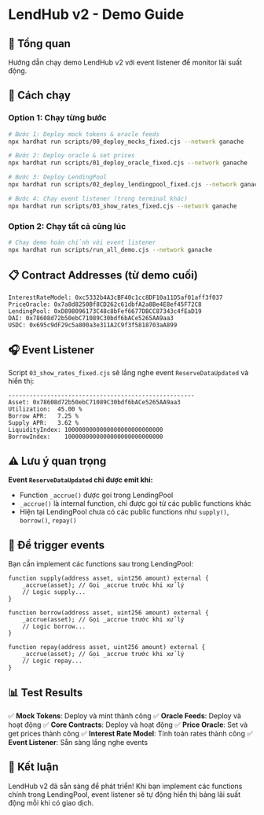 # LendHub v2 - Demo Guide

## 🎯 Tổng quan

Hướng dẫn chạy demo LendHub v2 với event listener để monitor lãi suất động.

## 🚀 Cách chạy

### Option 1: Chạy từng bước

```bash
# Bước 1: Deploy mock tokens & oracle feeds
npx hardhat run scripts/00_deploy_mocks_fixed.cjs --network ganache

# Bước 2: Deploy oracle & set prices
npx hardhat run scripts/01_deploy_oracle_fixed.cjs --network ganache

# Bước 3: Deploy LendingPool
npx hardhat run scripts/02_deploy_lendingpool_fixed.cjs --network ganache

# Bước 4: Chạy event listener (trong terminal khác)
npx hardhat run scripts/03_show_rates_fixed.cjs --network ganache
```

### Option 2: Chạy tất cả cùng lúc

```bash
# Chạy demo hoàn chỉnh với event listener
npx hardhat run scripts/run_all_demo.cjs --network ganache
```

## 📋 Contract Addresses (từ demo cuối)

```
InterestRateModel: 0xc5332b4A3cBF40c1cc8DF10a11D5af01aff3f037
PriceOracle: 0x7a8d8250Bf8CD262c61dbfA2a8Be4E8ef45F72C8
LendingPool: 0xD898096173C48c8bFef6677DBCC87343c4fEaD19
DAI: 0x78608d72b50ebC71089C30bdf6bACe5265AA9aa3
USDC: 0x695c9dF29c5a800a3e311A2C9f3f5818703aA899
```

## 🎧 Event Listener

Script `03_show_rates_fixed.cjs` sẽ lắng nghe event `ReserveDataUpdated` và hiển thị:

```
-----------------------------------------------------
Asset: 0x78608d72b50ebC71089C30bdf6bACe5265AA9aa3
Utilization:  45.00 %
Borrow APR:   7.25 %
Supply APR:   3.62 %
LiquidityIndex: 1000000000000000000000000000
BorrowIndex:    1000000000000000000000000000
```

## ⚠️ Lưu ý quan trọng

**Event `ReserveDataUpdated` chỉ được emit khi:**
- Function `_accrue()` được gọi trong LendingPool
- `_accrue()` là internal function, chỉ được gọi từ các public functions khác
- Hiện tại LendingPool chưa có các public functions như `supply()`, `borrow()`, `repay()`

## 🔧 Để trigger events

Bạn cần implement các functions sau trong LendingPool:

```solidity
function supply(address asset, uint256 amount) external {
    _accrue(asset); // Gọi _accrue trước khi xử lý
    // Logic supply...
}

function borrow(address asset, uint256 amount) external {
    _accrue(asset); // Gọi _accrue trước khi xử lý
    // Logic borrow...
}

function repay(address asset, uint256 amount) external {
    _accrue(asset); // Gọi _accrue trước khi xử lý
    // Logic repay...
}
```

## 📊 Test Results

✅ **Mock Tokens**: Deploy và mint thành công
✅ **Oracle Feeds**: Deploy và hoạt động
✅ **Core Contracts**: Deploy và hoạt động
✅ **Price Oracle**: Set và get prices thành công
✅ **Interest Rate Model**: Tính toán rates thành công
✅ **Event Listener**: Sẵn sàng lắng nghe events

## 🎉 Kết luận

LendHub v2 đã sẵn sàng để phát triển! Khi bạn implement các functions chính trong LendingPool, event listener sẽ tự động hiển thị bảng lãi suất động mỗi khi có giao dịch.
